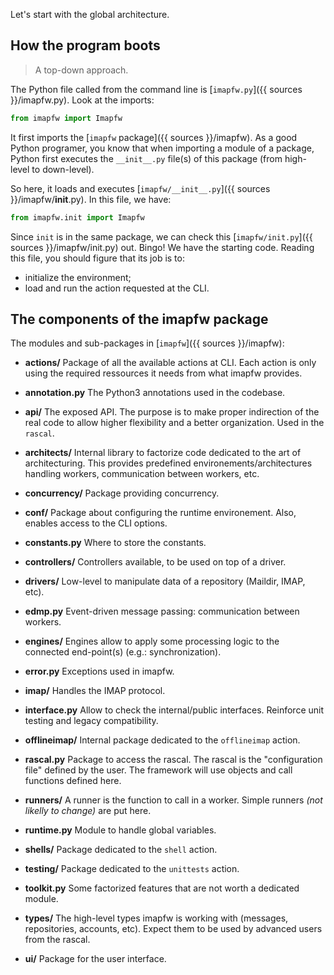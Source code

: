 
Let's start with the global architecture.

## How the program boots

> A top-down approach.

The Python file called from the command line is [`imapfw.py`]({{ sources }}/imapfw.py). Look at the imports:

``` python
from imapfw import Imapfw
```

It first imports the [`imapfw` package]({{ sources }}/imapfw). As a good Python programer, you know that when importing a module of a package, Python first executes the `__init__.py` file(s) of this package (from high-level to down-level).

So here, it loads and executes [`imapfw/__init__.py`]({{ sources }}/imapfw/__init__.py). In this file, we have:

``` python
from imapfw.init import Imapfw
```

Since `init` is in the same package, we can check this [`imapfw/init.py`]({{ sources }}/imapfw/init.py) out. Bingo! We have the starting code. Reading this file, you should figure that its job is to:

* initialize the environment;
* load and run the action requested at the CLI.


## The components of the imapfw package

The modules and sub-packages in [`imapfw`]({{ sources }}/imapfw):

* **actions/**
Package of all the available actions at CLI. Each action is only using the required ressources it needs from what imapfw provides.

* **annotation.py**
The Python3 annotations used in the codebase.

* **api/**
The exposed API. The purpose is to make proper indirection of the real code to allow higher flexibility and a better organization. Used in the `rascal`.

* **architects/**
Internal library to factorize code dedicated to the art of architecturing. This provides predefined environements/architectures handling workers, communication between workers, etc.

* **concurrency/**
Package providing concurrency.

* **conf/**
Package about configuring the runtime environement. Also, enables access to the CLI options.

* **constants.py**
Where to store the constants.

* **controllers/**
Controllers available, to be used on top of a driver.

* **drivers/**
Low-level to manipulate data of a repository (Maildir, IMAP, etc).

* **edmp.py**
Event-driven message passing: communication between workers.

* **engines/**
Engines allow to apply some processing logic to the connected end-point(s) (e.g.: synchronization).

* **error.py**
Exceptions used in imapfw.

* **imap/**
Handles the IMAP protocol.

* **interface.py**
Allow to check the internal/public interfaces. Reinforce unit testing and legacy compatibility.

* **offlineimap/**
Internal package dedicated to the `offlineimap` action.

* **rascal.py**
Package to access the rascal. The rascal is the "configuration file" defined by the user. The framework will use objects and call functions defined here.

* **runners/**
A runner is the function to call in a worker. Simple runners *(not likelly to change)* are put here.

* **runtime.py**
Module to handle global variables.

* **shells/**
Package dedicated to the `shell` action.

* **testing/**
Package dedicated to the `unittests` action.

* **toolkit.py**
Some factorized features that are not worth a dedicated module.

* **types/**
The high-level types imapfw is working with (messages, repositories, accounts, etc). Expect them to be used by advanced users from the rascal.

* **ui/**
Package for the user interface.
